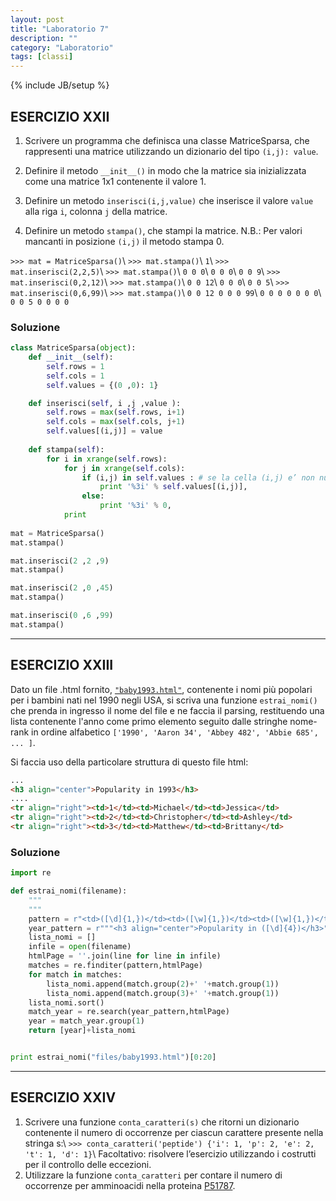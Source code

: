 ```yaml
---
layout: post
title: "Laboratorio 7"
description: ""
category: "Laboratorio"
tags: [classi]
---
```

{% include JB/setup %}
<script type="text/javascript" src="http://cdn.mathjax.org/mathjax/latest/MathJax.js?config=TeX-AMS-MML_HTMLorMML"></script>

## ESERCIZIO XXII

1. Scrivere un programma che definisca una classe MatriceSparsa, che rappresenti una matrice utilizzando un dizionario del tipo `(i,j): value`.

2. Definire il metodo `__init__()` in modo che la matrice sia inizializzata come una matrice 1x1 contenente il valore 1.

3. Definire un metodo `inserisci(i,j,value)` che inserisce il valore `value` alla riga `i`, colonna `j` della matrice. 

4. Definire un metodo `stampa()`, che stampi la matrice. N.B.: Per valori mancanti in posizione `(i,j)` il metodo stampa 0.

`>>> mat = MatriceSparsa()`\\
`>>> mat.stampa()`\\
`1`\\
`>>> mat.inserisci(2,2,5)`\\
`>>> mat.stampa()`\\
`0 0 0`\\
`0 0 0`\\
`0 0 9`\\
`>>> mat.inserisci(0,2,12)`\\
`>>> mat.stampa()`\\
`0 0 12`\\
`0 0 0`\\
`0 0 5`\\
`>>> mat.inserisci(0,6,99)`\\
`>>> mat.stampa()`\\
`0 0 12 0 0 0 99`\\
`0 0 0 0 0 0 0`\\
`0 0 5 0 0 0 0`


### Soluzione

```python
class MatriceSparsa(object):
    def __init__(self):
        self.rows = 1
        self.cols = 1
        self.values = {(0 ,0): 1}

    def inserisci(self, i ,j ,value ):
        self.rows = max(self.rows, i+1)
        self.cols = max(self.cols, j+1)
        self.values[(i,j)] = value
        
    def stampa(self):
        for i in xrange(self.rows):
            for j in xrange(self.cols):
                if (i,j) in self.values : # se la cella (i,j) e’ non nulla
                    print '%3i' % self.values[(i,j)],
                else:
                    print '%3i' % 0,
            print
            
mat = MatriceSparsa()
mat.stampa()

mat.inserisci(2 ,2 ,9)
mat.stampa()

mat.inserisci(2 ,0 ,45)
mat.stampa()

mat.inserisci(0 ,6 ,99)
mat.stampa()
```

---
## ESERCIZIO XXIII

Dato un file .html fornito, <a href="/python/baby1993.html" download>`"baby1993.html"`</a>, contenente i nomi più popolari per i bambini nati nel 1990 negli USA, si scriva una funzione
`estrai_nomi()` che prenda in ingresso il nome del file e ne faccia il parsing, restituendo una lista contenente l'anno come primo elemento
seguito dalle stringhe nome-rank in ordine alfabetico `['1990', 'Aaron 34', 'Abbey 482', 'Abbie 685', ... ]`.

Si faccia uso della particolare struttura di questo file html:

```html
...
<h3 align="center">Popularity in 1993</h3>
....
<tr align="right"><td>1</td><td>Michael</td><td>Jessica</td>
<tr align="right"><td>2</td><td>Christopher</td><td>Ashley</td>
<tr align="right"><td>3</td><td>Matthew</td><td>Brittany</td>
```

### Soluzione

```python
import re

def estrai_nomi(filename):
    """
    """
    pattern = r"<td>([\d]{1,})</td><td>([\w]{1,})</td><td>([\w]{1,})</td>"
    year_pattern = r"""<h3 align="center">Popularity in ([\d]{4})</h3>"""
    lista_nomi = []
    infile = open(filename)
    htmlPage = ''.join(line for line in infile)
    matches = re.finditer(pattern,htmlPage)
    for match in matches:
        lista_nomi.append(match.group(2)+' '+match.group(1))
        lista_nomi.append(match.group(3)+' '+match.group(1))
    lista_nomi.sort()
    match_year = re.search(year_pattern,htmlPage)
    year = match_year.group(1)
    return [year]+lista_nomi


print estrai_nomi("files/baby1993.html")[0:20]
```

---
## ESERCIZIO XXIV

1. Scrivere una funzione `conta_caratteri(s)` che ritorni un dizionario contenente il numero di occorrenze
    per ciascun carattere presente nella stringa s:\\
    `>>> conta_caratteri('peptide') {'i': 1, 'p': 2, 'e': 2, 't': 1, 'd': 1}`\\
    Facoltativo: risolvere l’esercizio utilizzando i costrutti per il controllo delle eccezioni.
2. Utilizzare la funzione `conta_caratteri` per contare il numero di occorrenze per amminoacidi
    nella proteina [P51787](http://www.uniprot.org/uniprot/P51787.fasta).

<!---
### Soluzione

```python
# Punto 1
def conta_caratteri(stringa):
    if type(stringa) != str:
        raise TypeError('Input type must be string')

    char_dict = {}
    for char in stringa:
        try:
            char_dict[char] += 1
        except KeyError:
            char_dict[char] = 1

    return char_dict

# Punto 2
sequenza = ""
with open("files/P51787.fasta") as fopen:
    for line in fopen:
        if not line.startswith('>'):
            sequenza += line.replace('\n','')

dict_ammino =  conta_caratteri(sequenza)
print dict_ammino

```
--->
